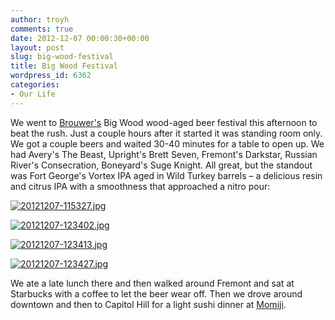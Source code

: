 ```yaml
---
author: troyh
comments: true
date: 2012-12-07 00:00:30+00:00
layout: post
slug: big-wood-festival
title: Big Wood Festival
wordpress_id: 6362
categories:
- Our Life
---
```


We went to [Brouwer's](http://brouwerscafe.blogspot.com/) Big Wood wood-aged beer festival this afternoon to beat the rush. Just a couple hours after it started it was standing room only. We got a couple beers and waited 30-40 minutes for a table to open up.  We had Avery's The Beast, Upright's Brett Seven, Fremont's Darkstar, Russian River's Consecration, Boneyard's Suge Knight. All great, but the standout was Fort George's Vortex IPA aged in Wild Turkey barrels – a delicious resin and citrus IPA with a smoothness that approached a nitro pour:
  
  
[![20121207-115327.jpg](http://troyandgay.files.wordpress.com/2012/12/20121207-115327.jpg)](http://troyandgay.files.wordpress.com/2012/12/20121207-115327.jpg)

[![20121207-123402.jpg](http://troyandgay.files.wordpress.com/2012/12/20121207-123402.jpg)](http://troyandgay.files.wordpress.com/2012/12/20121207-123402.jpg)  
  
[![20121207-123413.jpg](http://troyandgay.files.wordpress.com/2012/12/20121207-123413.jpg)](http://troyandgay.files.wordpress.com/2012/12/20121207-123413.jpg)  
  
[![20121207-123427.jpg](http://troyandgay.files.wordpress.com/2012/12/20121207-123427.jpg)](http://troyandgay.files.wordpress.com/2012/12/20121207-123427.jpg)


We ate a late lunch there and then walked around Fremont and sat at Starbucks with a coffee to let the beer wear off. Then we drove around downtown and then to Capitol Hill for a light sushi dinner at [Momiji](http://momijiseattle.com/#home_).
